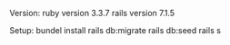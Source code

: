 Version:
ruby version 3.3.7
rails version 7.1.5

Setup:
bundel install
rails db:migrate
rails db:seed
rails s


